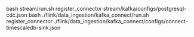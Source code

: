 bash stream/run.sh register_connector stream/kafka/configs/postgresql-cdc.json
bash ./flink/data_ingestion/kafka_connect/run.sh register_connector ./flink/data_ingestion/kafka_connect/configs/connect-timescaledb-sink.json